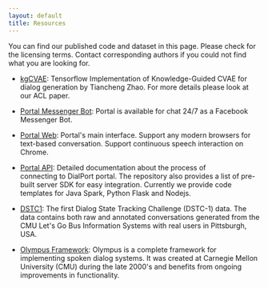 ```yaml
---
layout: default
title: Resources
---
```


You can find our published code and dataset in this page. 
Please check for the licensing terms. Contact corresponding authors if you could not find what you are looking for.

 * [kgCVAE](https://github.com/snakeztc/NeuralDialog-CVAE): 
 Tensorflow Implementation of Knowledge-Guided CVAE for dialog generation by Tiancheng Zhao. 
 For more details please look at our ACL paper.

 * [Portal Messenger Bot](https://www.facebook.com/TheDialportProject): Portal is available for 
 chat 24/7 as a Facebook Messenger Bot. 

 * [Portal Web](https://skylar.speech.cs.cmu.edu): Portal's main interface. 
 Support any modern browsers for text-based conversation. Support continuous speech interaction on Chrome. 
 
 * [Portal API](https://dialrc.github.io/PortalAPI/): Detailed documentation about the process of  
 connecting to DialPort portal. The repository also provides a list of pre-built server SDK for easy integration.
 Currently we provide code templates for Java Spark, Python Flask and Nodejs.

 * [DSTC1](https://www.microsoft.com/en-us/research/event/dialog-state-tracking-challenge/): 
 The first Dialog State Tracking Challenge (DSTC-1) data. The data contains both raw and annotated conversations 
 generated from the CMU Let's Go Bus Information Systems with real users in Pittsburgh, USA.
 
 * [Olympus Framework](http://wiki.speech.cs.cmu.edu/olympus/index.php/Olympus):
Olympus is a complete framework for implementing spoken dialog systems. It was created at Carnegie Mellon University 
(CMU) during the late 2000's and benefits from ongoing improvements in functionality. 
